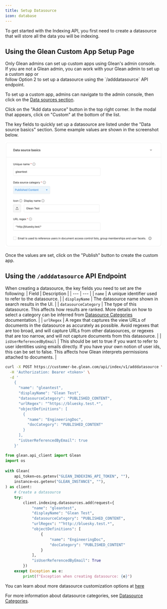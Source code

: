 ```yaml
---
title: Setup Datasource
icon: database
---
```


To get started with the Indexing API, you first need to create a datasource
that will store all the data you will be indexing.

## Using the Glean Custom App Setup Page

<Info>
  Only Glean admins can set up custom apps using Glean's admin console. <br />
  If you are not a Glean admin, you can work with your Glean admin to set up a
  custom app or <br />
  follow Option 2 to set up a datasource using the `/adddatasource` API
  endpoint.
</Info>

To set up a custom app, admins can navigate to the admin console, then click on the [Data sources section](https://app.glean.com/admin/setup/apps).

Click on the "Add data source" button in the top right corner. In the modal that appears, click on "Custom" at the bottom of the list.

The key fields to quickly set up a datasource are listed under the "Data source basics" section. Some example values are shown in the screenshot below.

![Enable search results](./images/custom_datasource_setup_example.png)

Once the values are set, click on the "Publish" button to create the custom app.

## Using the `/adddatasource` API Endpoint

When creating a datasource, the key fields you need to set are the following:
| Field | Description |
| --- | --- |
| `name` | A unique identifier used to refer to the datasource. |
| `displayName` | The datasource name shown in search results in the UI. |
| `datasourceCategory` | The type of this datasource. This affects how results are ranked. More details on how to select a category can be inferred from [Datasource Categories](/indexing/datasource/category) documentation. |
| `urlRegex` | A regex that captures the view URLs of documents in the datasource as accurately as possible. Avoid regexes that are too broad, and will capture URLs from other datasources, or regexes that are too narrow, and will not capture documents from this datasource. |
| `isUserReferencedByEmail` | This should be set to true if you want to refer to user identities using emails directly. If you have your own notion of user ids, this can be set to false. This affects how Glean interprets permissions attached to documents. |

<CodeGroup>

```bash cURL
curl -X POST https://customer-be.glean.com/api/index/v1/adddatasource \
  -H 'Authorization: Bearer <token>' \
  -d '
    {
      "name": "gleantest",
      "displayName": "Glean Test",
      "datasourceCategory": "PUBLISHED_CONTENT",
      "urlRegex": "^https://bluesky.test.*",
      "objectDefinitions": [
        {
          "name": "EngineeringDoc",
          "docCategory": "PUBLISHED_CONTENT"
        }
      ],
      "isUserReferencedByEmail": true
    }'
```

```python Python
from glean.api_client import Glean
import os

with Glean(
    api_token=os.getenv("GLEAN_INDEXING_API_TOKEN", ""),
    instance=os.getenv("GLEAN_INSTANCE", ""),
) as client:
    # Create a datasource
    try:
        client.indexing.datasources.add(request={
            "name": "gleantest",
            "displayName": "Glean Test",
            "datasourceCategory": "PUBLISHED_CONTENT",
            "urlRegex": "^http://bluesky.test.*",
            "objectDefinitions": [
                {
                    "name": "EngineeringDoc",
                    "docCategory": "PUBLISHED_CONTENT"
                }
            ],
            "isUserReferencedByEmail": True
        })
    except Exception as e:
        print(f"Exception when creating datasource: {e}")
```

</CodeGroup>

You can learn about more datasource customization options at
[here](https://developers.glean.com/indexing/tag/Datasources/paths/~1adddatasource/post/)

For more information about datasource categories, see [Datasource Categories](/indexing/datasource/category).
